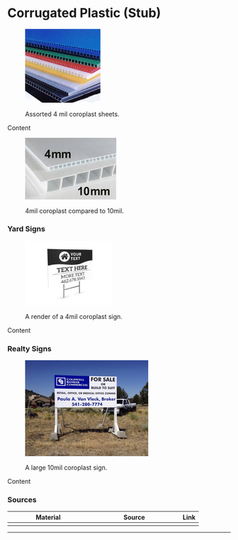 # Corrugated Plastic (Stub)

<div align="left"><figure><img src="../../.gitbook/assets/Untitled (47).jpg" alt="" width="170"><figcaption><p>Assorted 4 mil coroplast sheets.</p></figcaption></figure></div>

Content

<div align="left"><figure><img src="../../.gitbook/assets/Untitled (48).jpg" alt="" width="206"><figcaption><p>4mil coroplast compared to 10mil.</p></figcaption></figure></div>

### Yard Signs

<div align="left"><figure><img src="../../.gitbook/assets/Untitled-1 (18).jpg" alt="" width="196"><figcaption><p>A render of a 4mil coroplast sign.</p></figcaption></figure></div>

Content

### Realty Signs

<div align="left"><figure><img src="../../.gitbook/assets/coldwell.72-1.jpg" alt="" width="278"><figcaption><p>A large 10mil coroplast sign.</p></figcaption></figure></div>

Content

### Sources

<table><thead><tr><th width="170">Material</th><th width="191">Source</th><th>Link</th></tr></thead><tbody><tr><td></td><td></td><td></td></tr></tbody></table>

***

